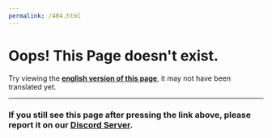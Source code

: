 ```yaml
---
permalink: /404.html
---
```


# Oops! This Page doesn't exist.
Try viewing the <a href="#" onclick="switchLang('EN')"><b>english version of this page</b></a>, it may not have been translated yet.

---

### If you still see this page after pressing the link above, please report it on our [Discord Server](https://discord.gg/eXzrZSx).
